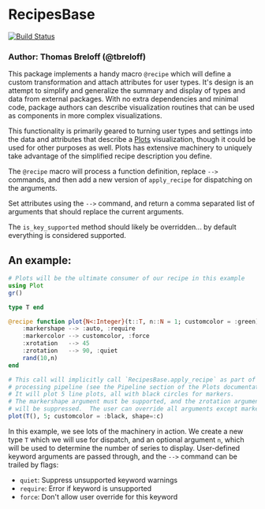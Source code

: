 # RecipesBase

[![Build Status](https://travis-ci.org/JuliaPlots/RecipesBase.jl.svg?branch=master)](https://travis-ci.org/JuliaPlots/RecipesBase.jl)

### Author: Thomas Breloff (@tbreloff)

This package implements a handy macro `@recipe` which will define a custom transformation
and attach attributes for user types.  It's design is an attempt to simplify and generalize
the summary and display of types and data from external packages.  With no extra dependencies
and minimal code, package authors can describe visualization routines that can be used
as components in more complex visualizations.

This functionality is primarily geared to turning user types and settings into the
data and attributes that describe a [Plots](https://github.com/tbreloff/Plots.jl) visualization, though it could be used for
other purposes as well.  Plots has extensive machinery to uniquely take advantage of the simplified
recipe description you define.

The `@recipe` macro will process a function definition, replace `-->` commands, and
then add a new version of `apply_recipe` for dispatching on the arguments.

Set attributes using the `-->` command, and return a comma separated list of arguments that
should replace the current arguments.

The `is_key_supported` method should likely be overridden... by default everything is considered supported.

## An example:

```julia
# Plots will be the ultimate consumer of our recipe in this example
using Plot
gr()

type T end

@recipe function plot{N<:Integer}(t::T, n::N = 1; customcolor = :green)
    :markershape --> :auto, :require
    :markercolor --> customcolor, :force
    :xrotation   --> 45
    :zrotation   --> 90, :quiet
    rand(10,n)
end

# This call will implicitly call `RecipesBase.apply_recipe` as part of the Plots
# processing pipeline (see the Pipeline section of the Plots documentation).
# It will plot 5 line plots, all with black circles for markers.
# The markershape argument must be supported, and the zrotation argument's warning
# will be suppressed.  The user can override all arguments except markercolor.
plot(T(), 5; customcolor = :black, shape=:c)
```

In this example, we see lots of the machinery in action.  We create a new type `T` which
we will use for dispatch, and an optional argument `n`, which will be used to determine the
number of series to display.  User-defined keyword arguments are passed through, and the
`-->` command can be trailed by flags:

- `quiet`:   Suppress unsupported keyword warnings
- `require`: Error if keyword is unsupported
- `force`:   Don't allow user override for this keyword
